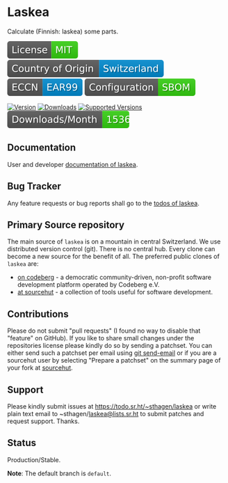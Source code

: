 # Laskea

Calculate (Finnish: laskea) some parts.

[![License](docs/badges/license-spdx-mit.svg)](https://git.sr.ht/~sthagen/laskea/tree/default/item/LICENSE)
[![Country of Origin](docs/badges/country-of-origin-name-switzerland-neutral.svg)](https://git.sr.ht/~sthagen/laskea/tree/default/item/COUNTRY-OF-ORIGIN)
[![Export Classification Control Number (ECCN)](docs/badges/export-control-classification-number_eccn-ear99-neutral.svg)](https://git.sr.ht/~sthagen/laskea/tree/default/item/EXPORT-CONTROL-CLASSIFICATION-NUMBER)
[![Configuration](docs/badges/configuration-sbom.svg)](https://git.sr.ht/~sthagen/laskea/tree/default/item/docs/third-party/README.md)

[![Version](https://img.shields.io/pypi/v/laskea.svg?style=flat)](https://pypi.python.org/pypi/laskea/)
[![Downloads](https://static.pepy.tech/badge/laskea/month)](https://pepy.tech/project/laskea)
[![Supported Versions](https://img.shields.io/pypi/pyversions/laskea.svg?style=flat)](https://pypi.python.org/pypi/laskea/)
[![Maintenance Status](docs/badges/downloads-per-month.svg)](https://git.sr.ht/~sthagen/laskea/log)

## Documentation

User and developer [documentation of laskea](https://codes.dilettant.life/docs/laskea).

## Bug Tracker

Any feature requests or bug reports shall go to the [todos of laskea](https://todo.sr.ht/~sthagen/laskea).

## Primary Source repository

The main source of `laskea` is on a mountain in central Switzerland.
We use distributed version control (git).
There is no central hub.
Every clone can become a new source for the benefit of all.
The preferred public clones of `laskea` are:

* [on codeberg](https://codeberg.org/sthagen/laskea) - a democratic community-driven, non-profit software development platform operated by Codeberg e.V.
* [at sourcehut](https://git.sr.ht/~sthagen/laskea) - a collection of tools useful for software development.

## Contributions

Please do not submit "pull requests" (I found no way to disable that "feature" on GitHub).
If you like to share small changes under the repositories license please kindly do so by sending a patchset.
You can either send such a patchset per email using [git send-email](https://git-send-email.io) or 
if you are a sourcehut user by selecting "Prepare a patchset" on the summary page of your fork at [sourcehut](https://git.sr.ht/).

## Support

Please kindly submit issues at https://todo.sr.ht/~sthagen/laskea or write plain text email to ~sthagen/laskea@lists.sr.ht to submit patches and request support. Thanks.

## Status

Production/Stable.

**Note**: The default branch is `default`.

